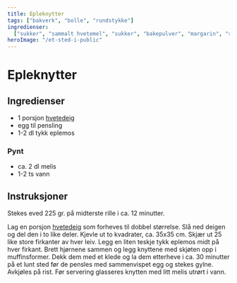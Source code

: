 ```yaml
---
title: Epleknytter
tags: ["bakverk", "bolle", "rundstykke"]
ingredienser:
  ["sukker", "sammalt hvetemel", "sukker", "bakepulver", "margarin", "sur melk"]
heroImage: "/et-sted-i-public"
---
```


# Epleknytter

## Ingredienser

- 1 porsjon [hvetedeig](./hvetedeig)
- egg til pensling
- 1-2 dl tykk eplemos

### Pynt

- ca. 2 dl melis
- 1-2 ts vann

## Instruksjoner

Stekes eved 225 gr. på midterste rille i ca. 12 minutter.

Lag en porsjon [hvetedeig](./hvetedeig) som forheves til dobbel størrelse. Slå ned deigen og del den i to like deler. Kjevle ut to kvadrater, ca. 35x35 cm. Skjær ut 25 like store firkanter av hver leiv. Legg en liten teskje tykk eplemos midt på hver firkant. Brett hjørnene sammen og legg knyttene med skjøten opp i muffinsformer. Dekk dem med et klede og la dem etterheve i ca. 30 minutter på et lunt sted før de pensles med sammenvispet egg og stekes gylne. Avkjøles på rist. Før servering glasseres knytten med litt melis utrørt i vann.
